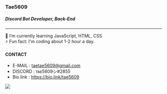 ### Tae5609
##### Discord Bot Developer, Back-End
<hr />

🌱 I’m currently learning JavaScript, HTML, CSS <br>
⚡ Fun fact: I'm coding about 1-2 hour a day.

#### CONTACT
- E-MAIL : taetae5609@gmail.com <br>
- DISCORD : ᴛᴀᴇ5609シ#2855 <br>
- Bio.link : https://bio.link/tae5609

<img align="center" src="https://github-readme-stats.vercel.app/api/top-langs/?username=Tae5609&theme=dark" />
